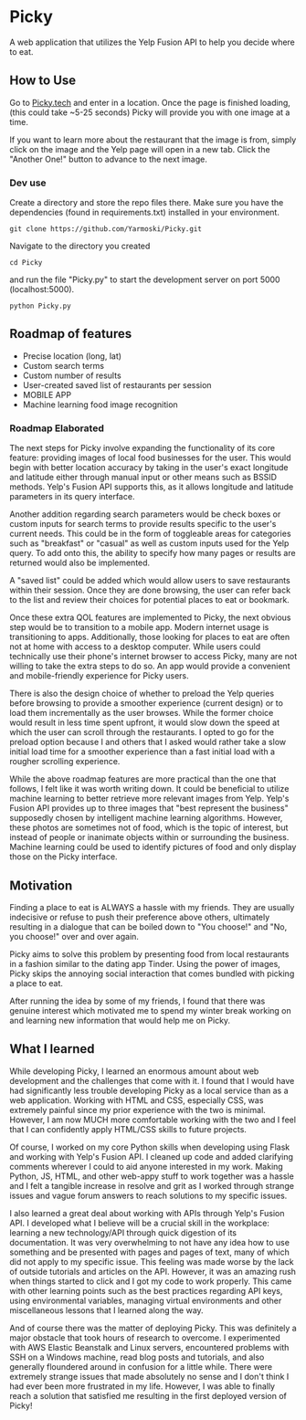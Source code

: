 # Picky
A web application that utilizes the Yelp Fusion API to help you decide where to eat.

## How to Use
Go to [Picky.tech](http://www.Picky.tech) and enter in a location. Once the page is finished loading, (this could take ~5-25 seconds) Picky will provide you with one image at a time. 

If you want to learn more about the restaurant that the image is from, simply click on the image and the Yelp page will open in a new tab. Click the "Another One!" button to advance to the next image.
  
### Dev use
Create a directory and store the repo files there. Make sure you have the dependencies (found in requirements.txt) installed in your environment. 
```
git clone https://github.com/Yarmoski/Picky.git
```
Navigate to the directory you created 
```
cd Picky
```
and run the file "Picky.py" to start the development server on port 5000 (localhost:5000). 
```
python Picky.py
```

## Roadmap of features
- Precise location (long, lat)
- Custom search terms
- Custom number of results
- User-created saved list of restaurants per session
- MOBILE APP
- Machine learning food image recognition

### Roadmap Elaborated
The next steps for Picky involve expanding the functionality of its core feature: providing images of local food businesses for the user. This would begin with better location accuracy by taking in the user's exact longitude and latitude either through manual input or other means such as BSSID methods. Yelp's Fusion API supports this, as it allows longitude and latitude parameters in its query interface. 

Another addition regarding search parameters would be check boxes or custom inputs for search terms to provide results specific to the user's current needs. This could be in the form of toggleable areas for categories such as "breakfast" or "casual" as well as custom inputs used for the Yelp query. To add onto this, the ability to specify how many pages or results are returned would also be implemented.

A "saved list" could be added which would allow users to save restaurants within their session. Once they are done browsing, the user can refer back to the list and review their choices for potential places to eat or bookmark.

Once these extra QOL features are implemented to Picky, the next obvious step would be to transition to a mobile app. Modern internet usage is transitioning to apps. Additionally, those looking for places to eat are often not at home with access to a desktop computer. While users could technically use their phone's internet browser to access Picky, many are not willing to take the extra steps to do so. An app would provide a convenient and mobile-friendly experience for Picky users.

There is also the design choice of whether to preload the Yelp queries before browsing to provide a smoother experience (current design) or to load them incrementally as the user browses. While the former choice would result in less time spent upfront, it would slow down the speed at which the user can scroll through the restaurants. I opted to go for the preload option because I and others that I asked would rather take a slow initial load time for a smoother experience than a fast initial load with a rougher scrolling experience.

While the above roadmap features are more practical than the one that follows, I felt like it was worth writing down. It could be beneficial to utilize machine learning to better retrieve more relevant images from Yelp. Yelp's Fusion API provides up to three images that "best represent the business" supposedly chosen by intelligent machine learning algorithms. However, these photos are sometimes not of food, which is the topic of interest, but instead of people or inanimate objects within or surrounding the business. Machine learning could be used to identify pictures of food and only display those on the Picky interface.

## Motivation
Finding a place to eat is ALWAYS a hassle with my friends. They are usually indecisive or refuse to push their preference above others, ultimately resulting in a dialogue that can be boiled down to "You choose!" and "No, you choose!" over and over again. 

Picky aims to solve this problem by presenting food from local restaurants in a fashion similar to the dating app Tinder. Using the power of images, Picky skips the annoying social interaction that comes bundled with picking a place to eat. 

After running the idea by some of my friends, I found that there was genuine interest which motivated me to spend my winter break working on and learning new information that would help me on Picky. 

## What I learned
While developing Picky, I learned an enormous amount about web development and the challenges that come with it. I found that I would have had significantly less trouble developing Picky as a local service than as a web application. Working with HTML and CSS, especially CSS, was extremely painful since my prior experience with the two is minimal. However, I am now MUCH more comfortable working with the two and I feel that I can confidently apply HTML/CSS skills to future projects. 

Of course, I worked on my core Python skills when developing using Flask and working with Yelp's Fusion API. I cleaned up code and added clarifying comments wherever I could to aid anyone interested in my work. Making Python, JS, HTML, and other web-appy stuff to work together was a hassle and I felt a tangible increase in resolve and grit as I worked through strange issues and vague forum answers to reach solutions to my specific issues.

I also learned a great deal about working with APIs through Yelp's Fusion API. I developed what I believe will be a crucial skill in the workplace: learning a new technology/API through quick digestion of its documentation. It was very overwhelming to not have any idea how to use something and be presented with pages and pages of text, many of which did not apply to my specific issue. This feeling was made worse by the lack of outside tutorials and articles on the API. However, it was an amazing rush when things started to click and I got my code to work properly. This came with other learning points such as the best practices regarding API keys, using environmental variables, managing virtual environments and other miscellaneous lessons that I learned along the way.

And of course there was the matter of deploying Picky. This was definitely a major obstacle that took hours of research to overcome. I experimented with AWS Elastic Beanstalk and Linux servers, encountered problems with SSH on a Windows machine, read blog posts and tutorials, and also generally floundered around in confusion for a little while. There were extremely strange issues that made absolutely no sense and I don't think I had ever been more frustrated in my life. However, I was able to finally reach a solution that satisfied me resulting in the first deployed version of Picky!
